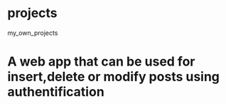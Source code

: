 # projects
my_own_projects 
# A web app that can be used for insert,delete or modify posts using authentification
